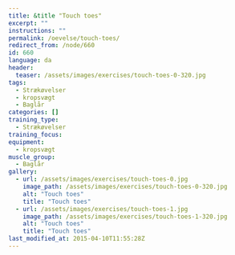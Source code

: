 ```yaml
---
title: &title "Touch toes"
excerpt: ""
instructions: ""
permalink: /oevelse/touch-toes/
redirect_from: /node/660
id: 660
language: da
header:
  teaser: /assets/images/exercises/touch-toes-0-320.jpg
tags:
  - Strækøvelser
  - kropsvægt
  - Baglår
categories: []
training_type: 
  - Strækøvelser
training_focus: 
equipment:
  - kropsvægt
muscle_group:
  - Baglår
gallery:
  - url: /assets/images/exercises/touch-toes-0.jpg
    image_path: /assets/images/exercises/touch-toes-0-320.jpg
    alt: "Touch toes"
    title: "Touch toes"
  - url: /assets/images/exercises/touch-toes-1.jpg
    image_path: /assets/images/exercises/touch-toes-1-320.jpg
    alt: "Touch toes"
    title: "Touch toes"
last_modified_at: 2015-04-10T11:55:28Z
---
```


